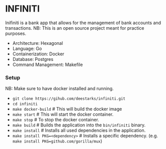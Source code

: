 # INFINITI

Inifiniti is a bank app that allows for the management of bank accounts and transactions. NB: This is an open source project meant for practice purposes.

- Architecture: Hexagonal
- Language: Go
- Containerization: Docker
- Database: Postgres
- Command Management: Makefile


### Setup

NB: Make sure to have docker installed and running.

- `git clone https://gihub.com/deestarks/infiniti.git`
- `cd infiniti`
- `make docker-build` # This will build the docker image
- `make start` # This will start the docker container.
- `make stop` # To stop the docker container.
- `make build` # Builds the application into the `bin/infiniti` binary.
- `make install` # Installs all used dependencies in the application.
- `make install PKG=<dependency>` # Installs a specific dependency. (e.g. `make install PKG=github.com/gorilla/mux`)